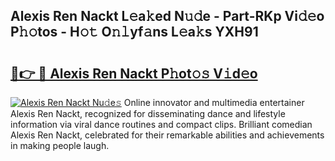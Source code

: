 ## Alexis Ren Nackt L𝚎a𝚔ed N𝚞𝚍e - Part-RKp Vi𝚍𝚎o P𝚑𝚘tos - H𝚘𝚝 O𝚗𝚕yf𝚊ns L𝚎a𝚔s YXH91

# <h2><a href="http://kfa9uh1.oniu.top/?m=Alexis+Ren+Nackt">🔗👉 🔴 Alexis Ren Nackt P𝚑ot𝚘𝚜 V𝚒d𝚎o</a></h2>

[![Alexis Ren Nackt Nu𝚍e𝚜](https://i.imgur.com/0qMVB7G.gif)](http://kfa9uh1.oniu.top/?m=Alexis+Ren+Nackt)
Online innovator and multimedia entertainer Alexis Ren Nackt, recognized for disseminating dance and lifestyle information via viral dance routines and compact clips. Brilliant comedian Alexis Ren Nackt, celebrated for their remarkable abilities and achievements in making people laugh.  

